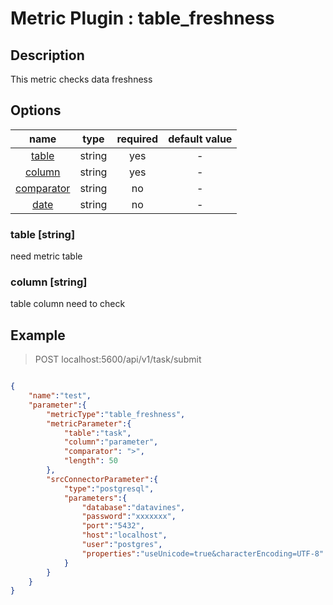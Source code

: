 # Metric Plugin : table_freshness

## Description

This metric checks data freshness

## Options

|               name               |  type  |  required  | default value |
|:--------------------------------:|:------:|:----------:|:-------------:|
|      [table](#table-string)      | string |    yes     |       -       |
|     [column](#column-string)     | string |    yes     |       -       |
| [comparator](#comparator-string) | string |     no     |       -       |
|       [date](#length-string)     | string |     no     |       -       |

### table [string]
need metric table

### column [string]
table column need to check

## Example

> POST localhost:5600/api/v1/task/submit
```json

{
    "name":"test",
    "parameter":{
        "metricType":"table_freshness",
        "metricParameter":{
            "table":"task",
            "column":"parameter",
            "comparator": ">",
            "length": 50
        },
        "srcConnectorParameter":{
            "type":"postgresql",
            "parameters":{
                "database":"datavines",
                "password":"xxxxxxx",
                "port":"5432",
                "host":"localhost",
                "user":"postgres",
                "properties":"useUnicode=true&characterEncoding=UTF-8"
            }
        }
    }
}
```